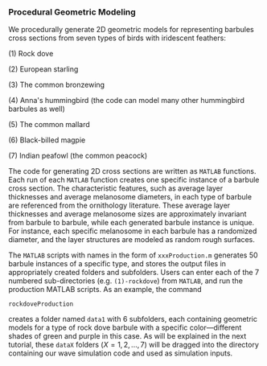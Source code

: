### Procedural Geometric Modeling
We procedurally generate 2D geometric models for representing barbules cross sections from seven types of birds with iridescent feathers: 

(1) Rock dove

(2) European starling

(3) The common bronzewing

(4) Anna's hummingbird (the code can model many other hummingbird barbules as well)

(5) The common mallard

(6) Black-billed magpie

(7) Indian peafowl (the common peacock)

The code for generating 2D cross sections are written as $\texttt{MATLAB}$ functions. Each run of each $\texttt{MATLAB}$ function creates one specific instance of a barbule cross section. The characteristic features, such as average layer thicknesses and average melanosome diameters, in each type of barbule are referenced from the ornithology literature. These average layer thicknesses and average melanosome sizes are approximately invariant from barbule to barbule, while each generated barbule instance is unique. For instance, each specific melanosome in each barbule has a randomized diameter, and the layer structures are modeled as random rough surfaces.

The $\texttt{MATLAB}$ scripts with names in the form of $\texttt{xxxProduction.m}$ generates 50 barbule instances of a specific type, and stores the output files in appropriately created folders and subfolders. Users can enter each of the 7 numbered sub-directories (e.g. $\texttt{(1)-rockdove}$) from $\texttt{MATLAB}$, and run the production MATLAB scripts. As an example, the command
```
rockdoveProduction
```
creates a folder named $\texttt{data1}$ with 6 subfolders, each containing geometric models for a type of rock dove barbule with a specific color—different shades of green and purple in this case. As will be explained in the next tutorial, these $\texttt{dataX}$ folders ($X = 1, 2, ..., 7$) will be dragged into the directory containing our wave simulation code and used as simulation inputs.
